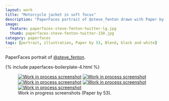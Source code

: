 ```yaml
---
layout: work
title: "Motorcycle jacket in soft focus"
description: "PaperFaces portrait of @steve_fenton drawn with Paper by 53 on an iPad."
image: 
  feature: paperfaces-steve-fenton-twitter-lg.jpg
  thumb: paperfaces-steve-fenton-twitter-150.jpg
category: paperfaces
tags: [portrait, illustration, Paper by 53, Blend, black and white]
---
```


PaperFaces portrait of [@steve_fenton](http://twitter.com/steve_fenton).

{% include paperfaces-boilerplate-4.html %}

<figure class="third">
	<a href="{{ site.url }}/images/paperfaces-steve-fenton-process-1-lg.jpg"><img src="{{ site.url }}/images/paperfaces-steve-fenton-process-1-750.jpg" alt="Work in process screenshot"></a>
	<a href="{{ site.url }}/images/paperfaces-steve-fenton-process-2-lg.jpg"><img src="{{ site.url }}/images/paperfaces-steve-fenton-process-2-600.jpg" alt="Work in process screenshot"></a>
	<a href="{{ site.url }}/images/paperfaces-steve-fenton-process-3-lg.jpg"><img src="{{ site.url }}/images/paperfaces-steve-fenton-process-3-600.jpg" alt="Work in process screenshot"></a>
	<a href="{{ site.url }}/images/paperfaces-steve-fenton-process-4-lg.jpg"><img src="{{ site.url }}/images/paperfaces-steve-fenton-process-4-600.jpg" alt="Work in process screenshot"></a>
	<a href="{{ site.url }}/images/paperfaces-steve-fenton-process-5-lg.jpg"><img src="{{ site.url }}/images/paperfaces-steve-fenton-process-5-600.jpg" alt="Work in process screenshot"></a>
	<figcaption>Work in progress screenshots (Paper by 53).</figcaption>
</figure>